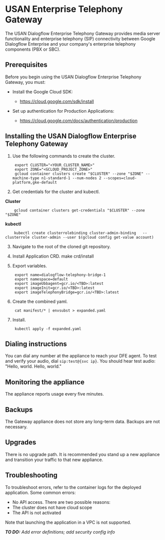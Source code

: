 # USAN Enterprise Telephony Gateway

The USAN Dialogflow Enterprise Telephony Gateway provides media server functionality and enterprise telephony (SIP) connectivity between Google Dialogflow Enterprise and your company's enterprise telephony components (PBX or SBC).

## Prerequisites
Before you begin using the USAN Dialogflow Enterprise Telephony Gateway, you must:

* Install the Google Cloud SDK:
  * https://cloud.google.com/sdk/install


* Set up authentication for Production Applications:
  * https://cloud.google.com/docs/authentication/production

## Installing the USAN Dialogflow Enterprise Telephony Gateway
1. Use the following commands to create the cluster.

        export CLUSTER="<YOUR_CLUSTER_NAME>"
        export ZONE="<GCLOUD_PROJECT_ZONE>"
        gcloud container clusters create "$CLUSTER" --zone "$ZONE" --machine-type n1-standard-1 --num-nodes 2 --scopes=cloud-platform,gke-default


2. Get credentials for the cluster and kubectl.

**Cluster**

        gcloud container clusters get-credentials "$CLUSTER" --zone "$ZONE"

**kubectl**

        kubectl create clusterrolebinding cluster-admin-binding   --clusterrole cluster-admin --user $(gcloud config get-value account)

3. Navigate to the root of the cloned git repository.

4. Install Application CRD.
        make crd/install

5. Export variables.

        export name=dialogflow-telephony-bridge-1
        export namespace=default
        export imageUbbagent=gcr.io/<TBD>:latest
        export imageInit=gcr.io/<TBD>:latest
        export imageTelephonyBridge=gcr.io/<TBD>:latest

6. Create the combined yaml.

        cat manifest/* | envsubst > expanded.yaml

7. Install.

        kubectl apply -f expanded.yaml

## Dialing instructions

You can dial any number at the appliance to reach your DFE agent. To test and verify your audio, dial `sip:test@{svc ip}`.
You should hear test audio: "Hello, world. Hello, world."

## Monitoring the appliance
The appliance reports usage every five minutes.


## Backups
The Gateway appliance does not store any long-term data. Backups are not necessary.

## Upgrades
There is no upgrade path. It is recommended you stand up a new appliance and transition your traffic to that new appliance.

## Troubleshooting

To troubleshoot errors, refer to the container logs for the deployed application. Some common errors:

- No API access. There are two possible reasons:
 - The cluster does not have cloud scope
 - The API is not activated

Note that launching the application in a VPC is not supported.

_**TO DO:**_ _Add error definitions; add security config info_
